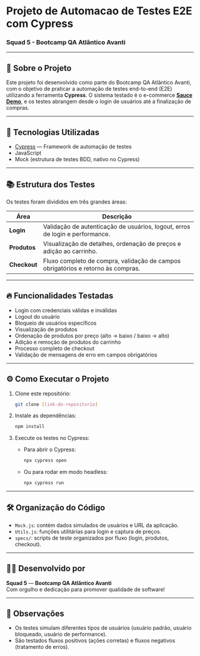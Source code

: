 # Projeto de Automacao de Testes E2E com Cypress  
### Squad 5 - Bootcamp QA Atlântico Avanti

---

## 👋 Sobre o Projeto

Este projeto foi desenvolvido como parte do Bootcamp QA Atlântico Avanti, com o objetivo de praticar a automação de testes end-to-end (E2E) utilizando a ferramenta **Cypress**.
O sistema testado é o e-commerce **[Sauce Demo](https://www.saucedemo.com/)**, e os testes abrangem desde o login de usuários até a finalização de compras.

---

## 🚀 Tecnologias Utilizadas

- [Cypress](https://www.cypress.io/) — Framework de automação de testes
- JavaScript
- Mock (estrutura de testes BDD, nativo no Cypress)

---

## 📚 Estrutura dos Testes

Os testes foram divididos em três grandes áreas:

| Área        | Descrição |
| ----------- | --------- |
| **Login** | Validação de autenticação de usuários, logout, erros de login e performance. |
| **Produtos** | Visualização de detalhes, ordenação de preços e adição ao carrinho. |
| **Checkout** | Fluxo completo de compra, validação de campos obrigatórios e retorno às compras. |

---

## 🔥 Funcionalidades Testadas

- Login com credenciais válidas e inválidas
- Logout do usuário
- Bloqueio de usuários específicos
- Visualização de produtos
- Ordenação de produtos por preço (alto → baixo / baixo → alto)
- Adição e remoção de produtos do carrinho
- Processo completo de checkout
- Validação de mensagens de erro em campos obrigatórios

---

## ⚙️ Como Executar o Projeto

1. Clone este repositório:

   ```bash
   git clone [link-do-repositorio]
   ```

2. Instale as dependências:

   ```bash
   npm install
   ```

3. Execute os testes no Cypress:

   - Para abrir o Cypress:

     ```bash
     npx cypress open
     ```

   - Ou para rodar em modo headless:

     ```bash
     npx cypress run
     ```

---

## 🛠️ Organização do Código

- `Mock.js`: contém dados simulados de usuários e URL da aplicação.
- `Utils.js`: funções utilitárias para login e captura de preços.
- `specs/`: scripts de teste organizados por fluxo (login, produtos, checkout).

---

## 👩‍💻 Desenvolvido por

 **Squad 5** — **Bootcamp QA Atlântico Avanti**  
Com orgulho e dedicação para promover qualidade de software! 

---

## 📌 Observações

- Os testes simulam diferentes tipos de usuários (usuário padrão, usuário bloqueado, usuário de performance).
- São testados fluxos positivos (ações corretas) e fluxos negativos (tratamento de erros).



